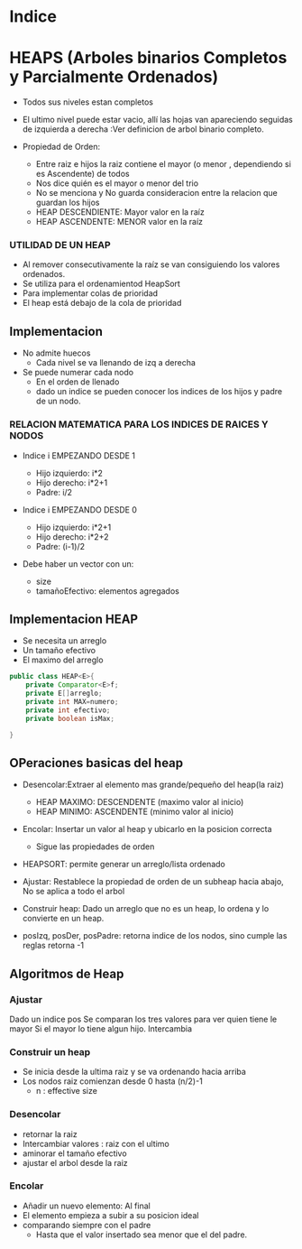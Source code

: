 # Indice
# HEAPS (Arboles binarios Completos y Parcialmente Ordenados)

- Todos sus niveles estan completos

- El ultimo nivel puede estar vacio, allí las hojas van apareciendo seguidas de izquierda a derecha
:Ver definicion de arbol binario completo.

- Propiedad de Orden:
  - Entre raiz e hijos la raiz contiene el mayor (o menor , dependiendo si es Ascendente) de todos
  - Nos dice quién es el mayor o menor del trio
  - No se menciona y No guarda consideracion entre la relacion que guardan los hijos
  - HEAP DESCENDIENTE: Mayor valor en la raíz
  - HEAP ASCENDENTE: MENOR valor en la raíz
  
### UTILIDAD DE UN HEAP
- Al remover consecutivamente la raíz se van consiguiendo los valores ordenados.
- Se utiliza para el ordenamientod HeapSort
- Para implementar colas de prioridad
- El heap está debajo de la cola de prioridad

## Implementacion
- No admite huecos
  - Cada nivel se va llenando de izq a derecha
- Se puede numerar cada nodo
  - En el orden de llenado
  - dado un indice se pueden conocer los indices de los hijos y padre de un nodo.
### RELACION MATEMATICA PARA LOS INDICES DE RAICES Y NODOS
  - Indice i EMPEZANDO DESDE 1
    - Hijo izquierdo: i*2
    - Hijo derecho: i*2+1
    - Padre:          i/2
  - Indice i EMPEZANDO DESDE 0
    - Hijo izquierdo: i*2+1
    - Hijo derecho: i*2+2
    - Padre:          (i-1)/2

- Debe haber un vector con un:
  - size
  - tamañoEfectivo: elementos agregados

## Implementacion HEAP
- Se necesita un arreglo
- Un tamaño efectivo
- El maximo del arreglo
~~~java 
public class HEAP<E>{
    private Comparator<E>f;
    private E[]arreglo;
    private int MAX=numero;
    private int efectivo;
    private boolean isMax;

}
~~~
## OPeraciones basicas del heap
- Desencolar:Extraer al elemento mas grande/pequeño del heap(la raiz)
  - HEAP MAXIMO: DESCENDENTE (maximo valor al inicio)
  - HEAP MINIMO: ASCENDENTE  (minimo valor al inicio)
- Encolar: Insertar un valor al heap y ubicarlo en la posicion correcta
  - Sigue las propiedades de orden
- HEAPSORT: permite generar un arreglo/lista ordenado
- Ajustar: Restablece la propiedad de orden de un subheap hacia abajo, No se aplica a todo el arbol
- Construir heap: Dado un arreglo que no es un heap, lo ordena y lo convierte en un heap.

- posIzq, posDer, posPadre: retorna indice de los nodos, sino cumple las reglas retorna -1

## Algoritmos de Heap
### Ajustar
Dado un indice pos
Se comparan los tres valores para ver quien tiene le mayor
Si el mayor lo tiene algun hijo. Intercambia

### Construir un heap
- Se inicia desde la ultima raiz y se va ordenando hacia arriba
- Los nodos raiz comienzan desde 0 hasta (n/2)-1
  - n : effective size 

### Desencolar
- retornar la raiz
- Intercambiar valores : raiz con el ultimo
- aminorar el tamaño efectivo
- ajustar el arbol desde la raiz
  
### Encolar
- Añadir un nuevo elemento: Al final
- El elemento empieza a subir a su posicion ideal
- comparando siempre con el padre
  - Hasta que el valor insertado sea menor que el del padre.
